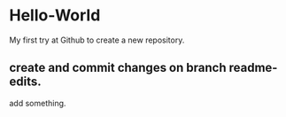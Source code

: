 # Hello-World
My first try at Github to create a new repository.
## create and commit changes on branch readme-edits.
add something.
